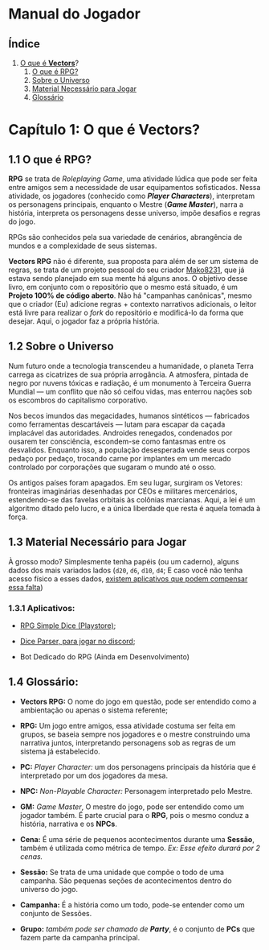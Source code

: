 # Manual do Jogador

## Índice

1. [O que é **Vectors**](./1-vectors_intro.md)?
   1. [O que é RPG?](#12-o-que-é-rpg)
   2. [Sobre o Universo](#13-sobre-o-universo)
   3. [Material Necessário para Jogar](#13-material-necessario-para-jogar)
   4. [Glossário](#14-glossário)

# Capítulo 1: O que é Vectors?

## 1.1 O que é RPG?

**RPG** se trata de _Roleplaying Game_, uma atividade lúdica que pode ser feita entre amigos sem a necessidade de usar equipamentos sofisticados. Nessa atividade, os jogadores (conhecido como **_Player Characters_**), interpretam os personagens principais, enquanto o Mestre (**_Game Master_**), narra a história, interpreta os personagens desse universo, impõe desafios e regras do jogo.

RPGs são conhecidos pela sua variedade de cenários, abrangência de mundos e a complexidade de seus sistemas.

**Vectors RPG** não é diferente, sua proposta para além de ser um sistema de regras, se trata de um projeto pessoal do seu criador [Mako8231](https://github.com/Mako8231), que já estava sendo planejado em sua mente há alguns anos. O objetivo desse livro, em conjunto com o repositório que o mesmo está situado, é um **Projeto 100% de código aberto**. Não há "campanhas canônicas", mesmo que o criador (Eu) adicione regras + contexto narrativos adicionais, o leitor está livre para realizar o _fork_ do repositório e modificá-lo da forma que desejar. Aqui, o jogador faz a própria história.

## 1.2 Sobre o Universo

Num futuro onde a tecnologia transcendeu a humanidade, o planeta Terra carrega as cicatrizes de sua própria arrogância. A atmosfera, pintada de negro por nuvens tóxicas e radiação, é um monumento à Terceira Guerra Mundial — um conflito que não só ceifou vidas, mas enterrou nações sob os escombros do capitalismo corporativo.

Nos becos imundos das megacidades, humanos sintéticos — fabricados como ferramentas descartáveis — lutam para escapar da caçada implacável das autoridades. Androides renegados, condenados por ousarem ter consciência, escondem-se como fantasmas entre os desvalidos. Enquanto isso, a população desesperada vende seus corpos pedaço por pedaço, trocando carne por implantes em um mercado controlado por corporações que sugaram o mundo até o osso.

Os antigos países foram apagados. Em seu lugar, surgiram os Vetores: fronteiras imaginárias desenhadas por CEOs e militares mercenários, estendendo-se das favelas orbitais às colônias marcianas. Aqui, a lei é um algoritmo ditado pelo lucro, e a única liberdade que resta é aquela tomada à força.

## 1.3 Material Necessário para Jogar

À grosso modo? Simplesmente tenha papéis (ou um caderno), alguns dados dos mais variados lados (`d20`, `d6`, `d10`, `d4`; E caso você não tenha acesso físico a esses dados, [existem aplicativos que podem compensar essa falta](#131-aplicativos))

### 1.3.1 Aplicativos:

- [RPG Simple Dice (Playstore)](https://play.google.com/store/apps/details?id=com.ccp.rpgsimpledice&hl=pt_BR);

- [Dice Parser, para jogar no discord](https://top.gg/bot/279722369260453888);

- Bot Dedicado do RPG (Ainda em Desenvolvimento)

## 1.4 Glossário:

- **Vectors RPG:** O nome do jogo em questão, pode ser entendido como a ambientação ou apenas o sistema referente;

- **RPG:** Um jogo entre amigos, essa atividade costuma ser feita em grupos, se baseia sempre nos jogadores e o mestre construindo uma narrativa juntos, interpretando personagens sob as regras de um sistema já estabelecido.

- **PC:** _Player Character:_ um dos personagens principais da história que é interpretado por um dos jogadores da mesa.

- **NPC:** _Non-Playable Character:_ Personagem interpretado pelo Mestre.

- **GM:** _Game Master_, O mestre do jogo, pode ser entendido como um jogador também. É parte crucial para o **RPG**, pois o mesmo conduz a história, narrativa e os **NPCs**.

- **Cena:** É uma série de pequenos acontecimentos durante uma **Sessão**, também é utilizada como métrica de tempo. _Ex: Esse efeito durará por 2 cenas._

- **Sessão:** Se trata de uma unidade que compõe o todo de uma campanha. São pequenas seções de acontecimentos dentro do universo do jogo.

- **Campanha:** É a história como um todo, pode-se entender como um conjunto de Sessões.

- **Grupo:** _também pode ser chamado de **Party**_, é o conjunto de **PCs** que fazem parte da campanha principal.
